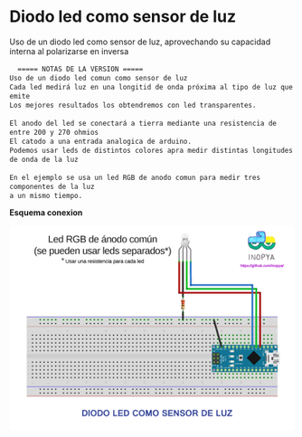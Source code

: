 # Diodo led como sensor de luz
Uso de un diodo led como sensor de luz, aprovechando su capacidad interna al polarizarse en inversa


      ===== NOTAS DE LA VERSION ===== 
    Uso de un diodo led comun como sensor de luz
    Cada led medirá luz en una longitid de onda próxima al tipo de luz que emite
    Los mejores resultados los obtendremos con led transparentes.

    El anodo del led se conectará a tierra mediante una resistencia de entre 200 y 270 ohmios
    El catodo a una entrada analogica de arduino.
    Podemos usar leds de distintos colores apra medir distintas longitudes de onda de la luz

    En el ejemplo se usa un led RGB de anodo comun para medir tres componentes de la luz
    a un mismo tiempo.


**Esquema conexion**

![](./led_como_sensor_de_luz.png)

